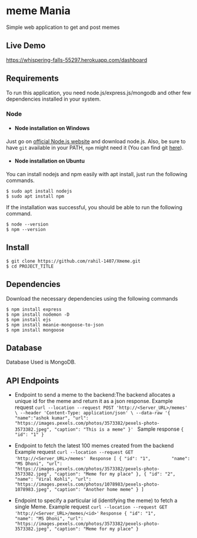 # meme Mania

Simple web application to get and post memes

## Live Demo
https://whispering-falls-55297.herokuapp.com/dashboard

## Requirements

To run this application, you need node.js/express.js/mongodb and other few dependencies installed in your system.

### Node
- #### Node installation on Windows

Just go on [official Node.js website](https://nodejs.org/) and download node.js.
Also, be sure to have `git` available in your PATH, `npm` might need it (You can find git [here](https://git-scm.com/)).

- #### Node installation on Ubuntu

You can install nodejs and npm easily with apt install, just run the following commands.

    $ sudo apt install nodejs
    $ sudo apt install npm
      
If the installation was successful, you should be able to run the following command.

    $ node --version
    $ npm --version
    
## Install

    $ git clone https://github.com/rahil-1407/Xmeme.git
    $ cd PROJECT_TITLE
    
## Dependencies

Download the necessary dependencies using the following commands

    $ npm install express
    $ npm install nodemon -D
    $ npm install ejs
    $ npm install meanie-mongoose-to-json
    $ npm install mongoose
    
## Database
 
Database Used is MongoDB.

## API Endpoints

- Endpoint to send a meme to the backend:The backend allocates a unique id for the meme and return it as a json response.
Example request 
  `curl --location --request POST 'http://<Server_URL>/memes' \
  --header 'Content-Type: application/json' \
  --data-raw '{
  "name":"ashok kumar",
  "url": "https://images.pexels.com/photos/3573382/pexels-photo-3573382.jpeg",
  "caption": "This is a meme"
  }'
` 
Sample response
  `{
  "id": "1"
  }
  `
- Endpoint to fetch the latest 100 memes created from the backend
Example request
`curl --location --request GET 'http://<Server_URL>/memes'`
`
Response
[
   {
"id": "1",       
"name": "MS Dhoni",
"url": "https://images.pexels.com/photos/3573382/pexels-photo-3573382.jpeg",
"caption": "Meme for my place"
    },
    {
"id": "2",
"name": "Viral Kohli",
"url": "https://images.pexels.com/photos/1078983/pexels-photo-1078983.jpeg",
"caption": "Another home meme"
    }
]`

- Endpoint to specify a particular id (identifying the meme) to fetch a single Meme.
Example request
`curl --location --request GET 'http://<Server_URL>/memes/<id>'`
`
Response
{
"id": "1",       
"name": "MS Dhoni",
"url": "https://images.pexels.com/photos/3573382/pexels-photo-3573382.jpeg",
"caption": "Meme for my place"
}
`
  
